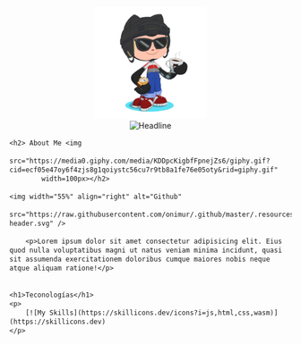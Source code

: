 <div>
    <div align=center>
        <img src="https://raw.githubusercontent.com/AhmedFathyDev/AhmedFathyDev/main/GitHub.png"
            alt="GitHub Octocat Drinking a Cup of Coffee" height="200">
    </div>
    <div align=center>
        <img src="https://readme-typing-svg.herokuapp.com?color=%236FDA44&size=32&center=true&vCenter=true&width=600&height=50&lines=Hola,+me+llamo+Santiago+Silva+%F0%9F%91%8B;Analista+Programador"
            alt="Headline" />
    </div>



    <h2> About Me <img
            src="https://media0.giphy.com/media/KDDpcKigbfFpnejZs6/giphy.gif?cid=ecf05e47oy6f4zjs8g1qoiystc56cu7r9tb8a1fe76e05oty&rid=giphy.gif"
            width=100px></h2>

    <img width="55%" align="right" alt="Github"
        src="https://raw.githubusercontent.com/onimur/.github/master/.resources/git-header.svg" />

        <p>Lorem ipsum dolor sit amet consectetur adipisicing elit. Eius quod nulla voluptatibus magni ut natus veniam minima incidunt, quasi sit assumenda exercitationem doloribus cumque maiores nobis neque atque aliquam ratione!</p>


    <h1>Teconologías</h1>
    <p>
        [![My Skills](https://skillicons.dev/icons?i=js,html,css,wasm)](https://skillicons.dev)
    </p>
</div>
